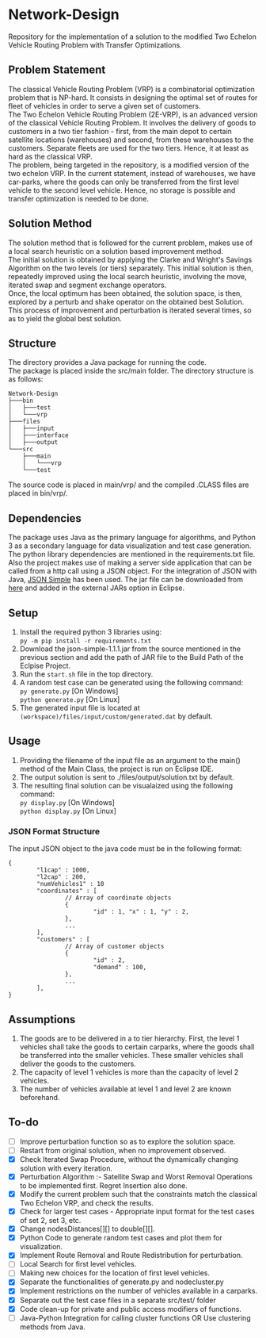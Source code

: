 # Network-Design
Repository for the implementation of a solution to the modified Two Echelon Vehicle Routing Problem with Transfer Optimizations.

## Problem Statement
The classical Vehicle Routing Problem (VRP) is a combinatorial optimization problem that is NP-hard. It consists in designing the optimal set of routes for fleet of vehicles in order to serve a given set of customers.  
The Two Echelon Vehicle Routing Problem (2E-VRP), is an advanced version of the classical Vehicle Routing Problem. It involves the delivery of goods to customers in a two tier fashion - first, from the main depot to certain satellite locations (warehouses) and second, from these warehouses to the customers. Separate fleets are used for the two tiers. Hence, it at least as hard as the classical VRP.   
The problem, being targeted in the repository, is a modified version of the two echelon VRP. In the current statement, instead of warehouses, we have car-parks, where the goods can only be transferred from the first level vehicle to the second level vehicle. Hence, no storage is possible and transfer optimization is needed to be done.

## Solution Method
The solution method that is followed for the current problem, makes use of a local search heuristic on a solution based improvement method.  
The initial solution is obtained by applying the Clarke and Wright's Savings Algorithm on the two levels (or tiers) separately. This initial solution is then, repeatedly improved using the local search heuristic, involving the move, iterated swap and segment exchange operators.  
Once, the local optimum has been obtained, the solution space, is then, explored by a perturb and shake operator on the obtained best Solution.  
This process of improvement and perturbation is iterated several times, so as to yield the global best solution.

## Structure
The directory provides a Java package for running the code.  
The package is placed inside the src/main folder. The directory structure is as follows:  
```
Network-Design  
├───bin  
│   ├───test  
│   └───vrp  
├───files  
│   ├───input  
│   ├───interface  
│   ├───output  
└───src  
    ├───main  
    │   └───vrp  
    └───test  
```
The source code is placed in main/vrp/ and the compiled .CLASS files are placed in bin/vrp/.  

## Dependencies
The package uses Java as the primary language for algorithms, and Python 3 as a secondary language for data visualization and test case generation.  
The python library dependencies are mentioned in the requirements.txt file.  
Also the project makes use of making a server side application that can be called from a http call using a JSON object. For the integration of JSON with Java, [JSON Simple][1] has been used. The jar file can be downloaded from [here][2] and added in the external JARs option in Eclipse.  

## Setup
1. Install the required python 3 libraries using:  
```py -m pip install -r requirements.txt```  
2. Download the json-simple-1.1.1.jar from the source mentioned in the previous section and add the path of JAR file to the Build Path of the Eclpise Project. 
3. Run the ```start.sh``` file in the top directory. 
4. A random test case can be generated using the following command:  
```py generate.py``` [On Windows]  
```python generate.py``` [On Linux]  
4. The generated input file is located at ```(workspace)/files/input/custom/generated.dat``` by default.  


## Usage
1. Providing the filename of the input file as an argument to the main() method of the Main Class, the project is run on Eclipse IDE.
2. The output solution is sent to ./files/output/solution.txt by default.
3. The resulting final solution can be visualaized using the following command:  
```py display.py``` [On Windows]  
```python display.py``` [On Linux]  
  
### JSON Format Structure
The input JSON object to the java code must be in the following format:  
```
{
        "l1cap" : 1000,
        "l2cap" : 200,
        "numVehicles1" : 10
        "coordinates" : [
                // Array of coordinate objects
                {
                        "id" : 1, "x" : 1, "y" : 2,
                },
                ...
        ],
        "customers" : [
                // Array of customer objects
                {
                        "id" : 2,
                        "demand" : 100,
                },
                ...
        ],
}
```

## Assumptions
1. The goods are to be delivered in a to tier hierarchy. First, the level 1 vehicles shall take the goods to certain carparks, where the goods shall be transferred into the smaller vehicles. These smaller vehicles shall deliver the goods to the customers.
2. The capacity of level 1 vehicles is more than the capacity of level 2 vehicles.
3. The number of vehicles available at level 1 and level 2 are known beforehand. 

## To-do
- [ ] Improve perturbation function so as to explore the solution space.
- [ ] Restart from original solution, when no improvement observed.
- [X] Check Iterated Swap Procedure, without the dynamically changing solution with every iteration.
- [X] Perturbation Algorithm :- Satellite Swap and Worst Removal Operations to be implemented first. Regret Insertion also done.
- [X] Modify the current problem such that the constraints match the classical Two Echelon VRP, and check the results. 
- [X] Check for larger test cases - Appropriate input format for the test cases of set 2, set 3, etc.
- [X] Change nodesDistances[][] to double[][].
- [X] Python Code to generate random test cases and plot them for visualization.
- [X] Implement Route Removal and Route Redistribution for perturbation.
- [ ] Local Search for first level vehicles.
- [ ] Making new choices for the location of first level vehicles.
- [X] Separate the functionalities of generate.py and nodecluster.py
- [X] Implement restrictions on the number of vehicles available in a carparks.
- [X] Separate out the test case files in a separate src/test/ folder 
- [X] Code clean-up for private and public access modifiers of functions.  
- [ ] Java-Python Integration for calling cluster functions OR Use clustering methods from Java.

[1]: https://code.google.com/archive/p/json-simple/
[2]: https://code.google.com/archive/p/json-simple/downloads